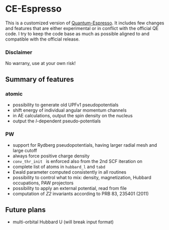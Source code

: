 # CE-Espresso

This is a customized version of [Quantum-Espresso](https://www.quantum-espresso.org). It includes few changes and features that are either experimental or in conflict with the official QE code.
I try to keep the code base as much as possible aligned to and compatible with the official release.

### Disclaimer
No warrany, use at your own risk!


## Summary of features
### atomic

* possibility to generate old UPFv1 pseudopotentials
* shift energy of individual angular momentum channels
* in AE calculations, output the spin density on the nucleus
* output the _l_-dependent pseudo-potentials

### PW

* support for Rydberg pseudopotentials, having larger radial mesh and large cutoff
* always force positive charge density
* `conv_thr_init ` is enforced also from the 2nd SCF iteration on
* complete list of atoms in `hubbard_l` and `tabd`
* Ewald parameter computed consistently in all routines
* possibility to control what to mix: density, magnetization, Hubbard occupations, PAW projectors
* possibility to apply an external potential, read from file
* computation of _Z2_ invariants according to PRB 83, 235401 (2011)


## Future plans
* multi-orbital Hubbard U (will break input format)




